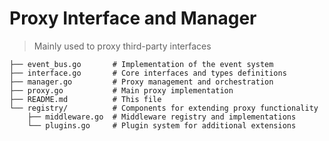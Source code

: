 # Proxy Interface and Manager

> Mainly used to proxy third-party interfaces

```plantext
├── event_bus.go       # Implementation of the event system
├── interface.go       # Core interfaces and types definitions
├── manager.go         # Proxy management and orchestration
├── proxy.go           # Main proxy implementation
├── README.md          # This file
└── registry/          # Components for extending proxy functionality
    ├── middleware.go  # Middleware registry and implementations
    └── plugins.go     # Plugin system for additional extensions
```
